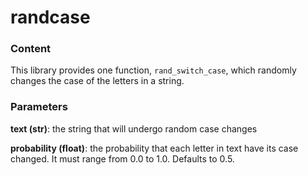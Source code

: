# randcase

### Content

This library provides one function, `rand_switch_case`, which randomly changes
the case of the letters in a string.

### Parameters

**text (str)**: the string that will undergo random case changes

**probability (float)**: the probability that each letter in text have its case
changed. It must range from 0.0 to 1.0. Defaults to 0.5.
